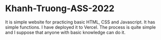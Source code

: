 # Khanh-Truong-ASS-2022
It is simple website for practicing basic HTML, CSS and Javascript. It has simple functions. I have deployed it to Vercel. The process is quite simple and I suppose that anyone with basic knowledge can do it.
